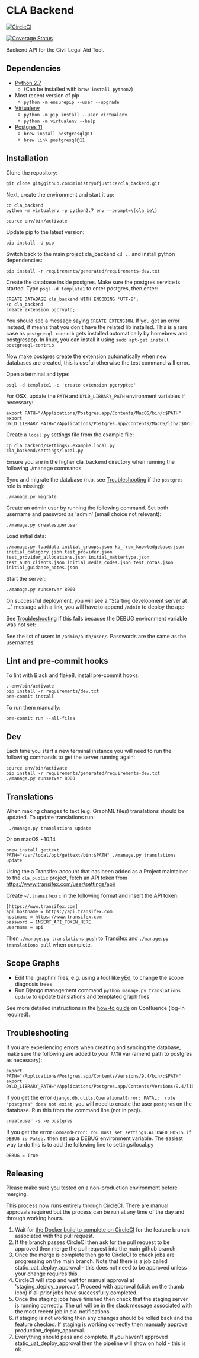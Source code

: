 # CLA Backend


[![CircleCI](https://circleci.com/gh/ministryofjustice/cla_backend/tree/master.svg?style=svg)](https://circleci.com/gh/ministryofjustice/cla_backend/tree/master)

[![Coverage Status](https://coveralls.io/repos/github/ministryofjustice/cla_backend/badge.svg?branch=master)](https://coveralls.io/github/ministryofjustice/cla_backend?branch=master)
    
Backend API for the Civil Legal Aid Tool.

## Dependencies

-  [Python 2.7](http://www.python.org/) 
   - (Can be installed with `brew install python2`)
- Most recent version of pip
   - `python -m ensurepip --user --upgrade`
-  [Virtualenv](http://www.virtualenv.org/en/latest/) 
   - `python -m pip install --user virtualenv`
   - `python -m virtualenv --help`
-  [Postgres 11](http://www.postgresql.org/)
   - `brew install postgresql@11`
   - `brew link postgresql@11`

## Installation

Clone the repository:

    git clone git@github.com:ministryofjustice/cla_backend.git

Next, create the environment and start it up:

    cd cla_backend
    python -m virtualenv -p python2.7 env --prompt=\(cla_be\)

    source env/bin/activate

Update pip to the latest version:

    pip install -U pip

Switch back to the main project cla_backend `cd ..` and install python dependencies:

    pip install -r requirements/generated/requirements-dev.txt

Create the database inside postgres. Make sure the postgres service is started. Type `psql -d template1` to enter postgres, then enter:

    CREATE DATABASE cla_backend WITH ENCODING 'UTF-8';
    \c cla_backend
    create extension pgcrypto;

You should see a message saying `CREATE EXTENSION`. If you get an error instead, if means that you don't have the related lib installed. This is a rare case as `postgresql-contrib` gets installed automatically by homebrew and postgresapp. In linux, you can install it using `sudo apt-get install postgresql-contrib`

Now make postgres create the extension automatically when new databases are created,
this is useful otherwise the test command will error.

Open a terminal and type:

    psql -d template1 -c 'create extension pgcrypto;'

For OSX, update the `PATH` and `DYLD_LIBRARY_PATH` environment variables if necessary:

    export PATH="/Applications/Postgres.app/Contents/MacOS/bin/:$PATH"
    export DYLD_LIBRARY_PATH="/Applications/Postgres.app/Contents/MacOS/lib/:$DYLD_LIBRARY_PATH"

Create a `local.py` settings file from the example file:

    cp cla_backend/settings/.example.local.py cla_backend/settings/local.py

Ensure you are in the higher cla_backend directory when running the following ./manage commands

Sync and migrate the database (n.b. see [Troubleshooting](#troubleshooting) if the `postgres` role is missing):

    ./manage.py migrate

Create an admin user by running the following command. Set both username and password as 'admin' (email choice not relevant):

    ./manage.py createsuperuser

Load initial data:

    ./manage.py loaddata initial_groups.json kb_from_knowledgebase.json initial_category.json test_provider.json test_provider_allocations.json initial_mattertype.json test_auth_clients.json initial_media_codes.json test_rotas.json initial_guidance_notes.json

Start the server:

    ./manage.py runserver 8000

On successful deployment, you will see a "Starting development server at ..." message with a link, you will have to append `/admin` to deploy the app

See [Troubleshooting](#troubleshooting) if this fails because the DEBUG environment variable was not set:

See the list of users in `/admin/auth/user/`. Passwords are the same as the usernames.

## Lint and pre-commit hooks

To lint with Black and flake8, install pre-commit hooks:
```
. env/bin/activate
pip install -r requirements/dev.txt
pre-commit install
```

To run them manually:
```
pre-commit run --all-files
```


## Dev

Each time you start a new terminal instance you will need to run the following commands to get the server running again:

    source env/bin/activate
    pip install -r requirements/generated/requirements-dev.txt
    ./manage.py runserver 8000

## Translations

When making changes to text (e.g. GraphML files) translations should be updated. To update translations run:

     ./manage.py translations update

Or on macOS ~10.14

    brew install gettext
    PATH="/usr/local/opt/gettext/bin:$PATH" ./manage.py translations update

Using the a Transifex account that has been added as a Project maintainer to the `cla_public` project,
fetch an API token from https://www.transifex.com/user/settings/api/

Create `~/.transifexrc` in the following format and insert the API token:

    [https://www.transifex.com]
    api_hostname = https://api.transifex.com
    hostname = https://www.transifex.com
    password = INSERT_API_TOKEN_HERE
    username = api

Then `./manage.py translations push` to Transifex and `./manage.py translations pull` when complete.


## Scope Graphs

* Edit the .graphml files, e.g. using a tool like [yEd](http://www.yworks.com/en/products/yfiles/yed/), to change the scope diagnosis trees
* Run Django management command `python manage.py translations update` to update translations and templated graph files

See more detailed instructions in the [how-to guide](https://dsdmoj.atlassian.net/wiki/spaces/laagetaccess/pages/1005060261/Produce+diagram+of+CLA+merits+decision+tree) on Confluence (log-in required).


## Troubleshooting

If you are experiencing errors when creating and syncing the database, make sure the following are added to your `PATH` var (amend path to postgres as necessary):

    export PATH="/Applications/Postgres.app/Contents/Versions/9.4/bin/:$PATH"
    export DYLD_LIBRARY_PATH="/Applications/Postgres.app/Contents/Versions/9.4/lib/:$DYLD_LIBRARY_PATH"

If you get the error `django.db.utils.OperationalError: FATAL:  role "postgres" does not exist`, you will need to create the user `postgres` on the database. Run this from the command line (not in psql).

    createuser -s -e postgres

If you get the error `CommandError: You must set settings.ALLOWED_HOSTS if DEBUG is False.` then set up a DEBUG environment variable. The easiest way to do this is to add the following line to settings/local.py

    DEBUG = True

## Releasing

Please make sure you tested on a non-production environment before merging.

This process now runs entirely through CircleCI. There are manual approvals required but the process can be run at any time of the day and through working hours.

1. Wait for [the Docker build to complete on CircleCI](https://circleci.com/gh/ministryofjustice/cla_backend) for the feature branch associated with the pull request. 
1. If the branch passes CircleCI then ask for the pull request to be approved then merge the pull request into the main github branch.
1. Once the merge is complete then go to CircleCI to check jobs are progressing on the main branch. Note that there is a job called static_uat_deploy_approval - this does not need to be approved unless your change requires this.
1. CircleCI will stop and wait for manual approval at 'staging_deploy_approval'. Proceed with approval (click on the thumb icon) if all  prior jobs have successfully completed.
1. Once the staging jobs have finished then check that the staging server is running correctly. The url will be in the slack message associated with the most recent job in cla-notifications.
1. if staging is not working then any changes should be rolled back and the feature checked. If staging is working correctly then manually approve production_deploy_approval.
1. Everything should pass and complete. If you haven't approved static_uat_deploy_approval then the pipeline will show on hold - this is ok.
